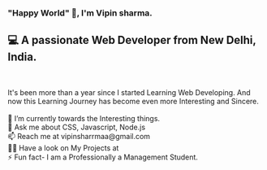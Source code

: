 <h3>
  "Happy World" 🙋, I'm Vipin sharma.
</h3>

<h2>
    💻 A passionate Web Developer from New Delhi, India.
</h2><br>    

 <p>
It's been more than a year since I started Learning Web Developing.
And now this Learning Journey has become even more Interesting and Sincere. <br><br>
🔭 I’m currently towards the Interesting things. <br>
💬 Ask me about CSS, Javascript, Node.js<br>
📫 Reach me at vipinsharrmaa@gmail.com<br>
👨‍💻 Have a look on My Projects at  <br>
⚡ Fun fact- I am a Professionally a Management Student. 

    

